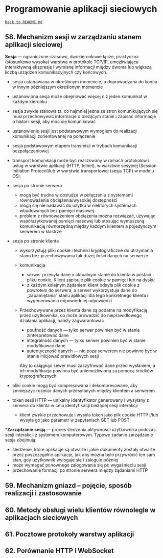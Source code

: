 # Programowanie aplikacji sieciowych
[`back to README.md`](../README.md)
## 58. Mechanizm sesji w zarządzaniu stanem aplikacji sieciowej

**Sesja** — ograniczone czasowo, dwukierunkowe łącze, praktyczna (stosunkowo wysoka) warstwa w protokole TCP/IP, umożliwiająca interaktywną ekspresję i wymianę informacji między dwoma lub większą liczbą urządzeń  komunikacyjnych czy końcowych.

* sesja ustanawiana w określonym momencie, a doprowadzana do końca w innym późniejszym określonym momencie
* ustanowiona sesja może obejmować więcej niż jeden komunikat w każdym kierunku
* sesja zwykle stanowa tz. co najmniej jedna ze stron komunikujących się  musi przechowywać informacje o bieżącym stanie i zapisać informacje o historii sesji, aby móc się komunikować
* ustanowienie sesji jest podstawowym wymogiem do realizacji komunikacji zorientowanej na połączenie
* sesja podstawowym etapem transmisji w trybach komunikacji bezpołączeniowej
* transport komunikacji może być realizowany w ramach protokołów i usług w warstwie aplikacji (HTTP, telnet),  w warstwie sesyjnej (Session Initiation Protocol)lub w warstwie transportowej (sesja TCP) w modelu OSI.

* sesja po stronie serwera
  * mogą być trudne w obsłudze w połączeniu z systemami równoważenia obciążenia/wysokiej dostępności
  * mogą się nie nadawać do użytku w niektórych systemach wbudowanych bez pamięci masowej
  * problem z równoważeniem obciążenia można rozwiązać, używając współużytkowanej pamięci masowej lub stosując wymuszoną komunikację równorzędną między każdym klientem a pojedynczym serwerem w klastrze
* sesja po stronie klienta
  * wykorzystują pliki cookie i techniki kryptograficzne do utrzymania stanu bez przechowywania tak dużej ilości danych na serwerze
  * komunikacja
    * serwer przesyła dane o aktualnym stanie do klienta w postaci pliku cookie. Klient zapisuje plik cookie w pamięci lub na dysku
    * z każdym kolejnym żądaniem klient odsyła plik cookie z powrotem do serwera, a serwer wykorzystuje dane do „zapamiętania” stanu aplikacji dla tego konkretnego klienta i wygenerowania odpowiedniej odpowiedzi
  * Przechowywane przez klienta dane są podatne na modyfikację przez użytkownika, co może prowadzić do nieprawidłowego działania aplikacji, należy zagwarantować
    * poufność danych — tylko serwer powinien być w stanie zinterpretować dane
    * integralność danych — tylko serwer powinien być w stanie modyfikować dane
    * autentyczność danych — nic poza serwerem nie powinno być w stanie inicjować prawidłowych sesji
  
    Aby to osiągnąć sewer musi zaszyfrować dane przed wysłaniem, a ich modyfikacja powinna być uniemożliwiona za pomocą środków kryptograficznych
* pliki cookie mogą być kompresowana i dekompresowane, aby zmniejszyć rozmiar danych przesyłanych między klientem a serwerem
* token sesji HTTP — unikalny identyfikator generowany i wysyłany z serwera do klienta w celu identyfikacji bieżącej sesji interakcji
  * klient zwykle przechowuje i wysyła token jako plik cookie HTTP i/lub wysyła go jako parametr w zapytaniach GET lub POST

***Zarządzanie sesją** — proces śledzenia aktywności użytkownika podczas sesji interakcji z systemem komputerowym. Typowe zadanie zarządzanie sesja obejmują:

* śledzenie, które aplikacje są otwarte i jakie dokumenty zostały otwarte przez poszczególne aplikacje, tak aby można było przywrócić ten sam stan, gdy użytkownik wyloguje się i zaloguje później
* może wymagać ponownego zalogowania się po wygaśnięciu sesji
* przechowanie formacji po stronie serwera między żądaniami HTTP

## 59. Mechanizm gniazd – pojęcie, sposób realizacji i zastosowanie

## 60. Metody obsługi wielu klientów równolegle w aplikacjach sieciowych

## 61. Pocztowe protokoły warstwy aplikacji

## 62. Porównanie HTTP i WebSocket
